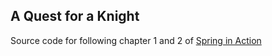 ## A Quest for a Knight
Source code for following chapter 1 and 2 of [Spring in Action](https://www.manning.com/books/spring-in-action-fourth-edition)
